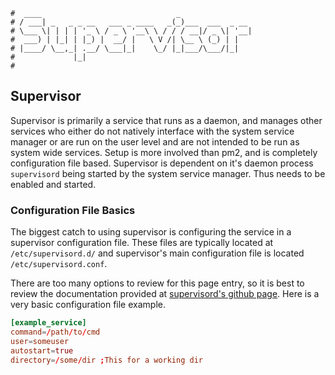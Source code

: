 ```text
#  ____                              _
# / ___| _   _ _ __   ___ _ ____   _(_)___  ___  _ __
# \___ \| | | | '_ \ / _ \ '__\ \ / / / __|/ _ \| '__|
#  ___) | |_| | |_) |  __/ |   \ V /| \__ \ (_) | |
# |____/ \__,_| .__/ \___|_|    \_/ |_|___/\___/|_|
#             |_|
#
```

## Supervisor

Supervisor is primarily a service that runs as a daemon, and manages other services who either do not natively
interface with the system service manager or are run on the user level and are not intended to be run as system
wide services. Setup is more involved than pm2, and is completely configuration file based. Supervisor is
dependent on it's daemon process `supervisord` being started by the system service manager. Thus needs to be
enabled and started.

### Configuration File Basics

The biggest catch to using supervisor is configuring the service in a supervisor configuration file. These
files are typically located at `/etc/supervisord.d/` and supervisor's main configuration file is located
`/etc/supervisord.conf`.

There are too many options to review for this page entry, so it is best to review the documentation provided
at [supervisord's github page](https://github.com/Supervisor/supervisor). Here is a very basic configuration
file example.

```conf
[example_service]
command=/path/to/cmd
user=someuser
autostart=true
directory=/some/dir ;This for a working dir
```
